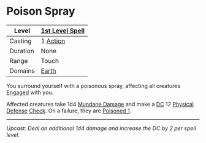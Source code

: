 # Poison Spray

| Level    | [1st Level Spell](1st%20Level%20Spells.md)                            |
| -------- | --------------------------------------------------------------------- |
| Casting  | 1 [Action](../../../../Game%20Procedures/Core%20Procedures/Action.md) |
| Duration | None                                                                  |
| Range    | Touch                                                                 |
| Domains  | [Earth](../../Spell%20Domains/Earth.md)                               |

You surround yourself with a poisonous spray, affecting all creatures [Engaged](../../../../Game%20Procedures/Conditions/Engaged.md) with you.

Affected creatures take 1d4 [Mundane Damage](../../../../Game%20Procedures/Combat/Damage%20Types/Mundane%20Damage.md) and make a [DC](../../../../Game%20Procedures/Core%20Procedures/DC.md) 12 [Physical Defense](../../../../Player%20Characters/Derived%20Statistics/Physical%20Defense.md) [Check](../../../../Game%20Procedures/Core%20Procedures/Check.md). On a failure, they are [Poisoned 1](../../../../Game%20Procedures/Conditions/Poisoned.md).

---
*Upcast: Deal an additional 1d4 damage and increase the DC by 2 per spell level.*
